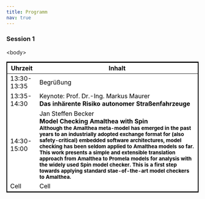 ```yaml
---
title: Programm
nav: true
---
```

<head>
<!-- CSS Code: Place this code in the document's head (between the 'head' tags) -->
<style>
table.GeneratedTable {
  width: 100%;
  background-color: #ffffff;
  border-collapse: collapse;
  border-width: 2px;
  border-color: #000000;
  border-style: solid;
  color: #000000;
}

table.GeneratedTable td, table.GeneratedTable th {
  border-width: 2px;
  border-color: #000000;
  border-style: solid;
  padding: 3px;
}

table.GeneratedTable thead {
  background-color: #c0c0c0;
}
</style>
</head>

### Session 1

<body>
<!-- HTML Code: Place this code in the document's body (between the 'body' tags) where the table should appear -->
<table class="GeneratedTable">
  <thead>
    <tr>
      <th>Uhrzeit</th>
      <th>Inhalt</th>
    </tr>
  </thead>
  <tbody>
    <tr>
      <td>13:30-13:35</td>
      <td>Begrüßung</td>
    </tr>
    <tr>
      <td>13:35-14:30</td>
      <td>Keynote: Prof. Dr.-Ing. Markus Maurer <br/>  <b>Das inhärente Risiko autonomer Straßenfahrzeuge<b></td>
    </tr>
    <tr>
      <td>14:30-15:00</td>
      <td>Jan Steffen Becker <br/> <b>Model Checking Amalthea with Spin<b> <br/> <sup>Although the Amalthea meta-model has emerged in the past years to an industrially adopted exchange format for (also safety-critical) embedded software architectures, model checking has been seldom applied to Amalthea models so far. This work presents a simple and extensible translation approach from Amalthea to Promela models for analysis with the widely used Spin model checker. This is a first step towards applying standard stae-of-the-art model checkers to Amalthea.<sup></td>
    </tr>
    <tr>
      <td>Cell</td>
      <td>Cell</td>
    </tr>

<body\>


